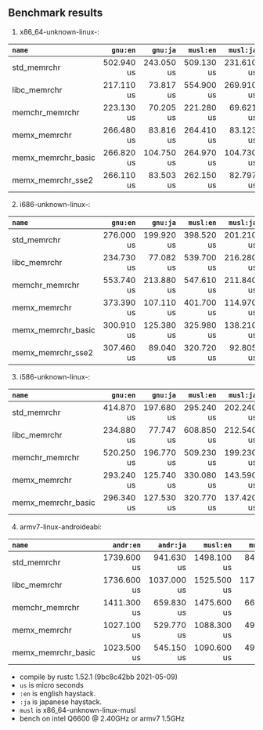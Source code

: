 ## Benchmark results

  1. x86_64-unknown-linux-:

|         `name`          |  `gnu:en`   |  `gnu:ja`   |  `musl:en`  |  `musl:ja`  |
|:------------------------|------------:|------------:|------------:|------------:|
| std_memrchr             |  502.940 us |  243.050 us |  509.130 us |  231.610 us |
| libc_memrchr            |  217.110 us |   73.817 us |  554.900 us |  269.910 us |
| memchr_memrchr          |  223.130 us |   70.205 us |  221.280 us |   69.621 us |
| memx_memrchr            |  266.480 us |   83.816 us |  264.410 us |   83.123 us |
| memx_memrchr_basic      |  266.820 us |  104.750 us |  264.970 us |  104.730 us |
| memx_memrchr_sse2       |  266.110 us |   83.503 us |  262.150 us |   82.797 us |

  2. i686-unknown-linux-:

|         `name`          |  `gnu:en`   |  `gnu:ja`   |  `musl:en`  |  `musl:ja`  |
|:------------------------|------------:|------------:|------------:|------------:|
| std_memrchr             |  276.000 us |  199.920 us |  398.520 us |  201.210 us |
| libc_memrchr            |  234.730 us |   77.082 us |  539.700 us |  216.280 us |
| memchr_memrchr          |  553.740 us |  213.880 us |  547.610 us |  211.840 us |
| memx_memrchr            |  373.390 us |  107.110 us |  401.700 us |  114.970 us |
| memx_memrchr_basic      |  300.910 us |  125.380 us |  325.980 us |  138.210 us |
| memx_memrchr_sse2       |  307.460 us |   89.040 us |  320.720 us |   92.805 us |

  3. i586-unknown-linux-:

|         `name`          |  `gnu:en`   |  `gnu:ja`   |  `musl:en`  |  `musl:ja`  |
|:------------------------|------------:|------------:|------------:|------------:|
| std_memrchr             |  414.870 us |  197.680 us |  295.240 us |  202.240 us |
| libc_memrchr            |  234.880 us |   77.747 us |  608.850 us |  212.540 us |
| memchr_memrchr          |  520.250 us |  196.770 us |  509.230 us |  199.230 us |
| memx_memrchr            |  293.240 us |  125.740 us |  330.080 us |  143.590 us |
| memx_memrchr_basic      |  296.340 us |  127.530 us |  320.770 us |  137.420 us |

  4. armv7-linux-androideabi:

|         `name`          |  `andr:en`  |  `andr:ja`  |  `musl:en`  |  `musl:ja`  |
|:------------------------|------------:|------------:|------------:|------------:|
| std_memrchr             | 1739.600 us |  941.630 us | 1498.100 us |  843.520 us |
| libc_memrchr            | 1736.600 us | 1037.000 us | 1525.500 us | 1170.300 us |
| memchr_memrchr          | 1411.300 us |  659.830 us | 1475.600 us |  667.510 us |
| memx_memrchr            | 1027.100 us |  529.770 us | 1088.300 us |  496.660 us |
| memx_memrchr_basic      | 1023.500 us |  545.150 us | 1090.600 us |  490.000 us |

- compile by rustc 1.52.1 (9bc8c42bb 2021-05-09)
- `us` is micro seconds
- `:en` is english haystack.
- `:ja` is japanese haystack.
- `musl` is x86_64-unknown-linux-musl
- bench on intel Q6600 @ 2.40GHz or armv7 1.5GHz
